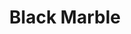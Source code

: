 ---
facebook: https://facebook.com/BlackMarbleLtd
instagram: https://instagram.com/blackmarbleltd
linkedin: https://linkedin.com/company/black-marble
logohandle: blackmarble
sort: blackmarble
title: Black Marble
twitter: https://x.com/blackmarble
website: https://www.blackmarble.com/
youtube: https://youtube.com/user/BlackMarbleLtd
---
